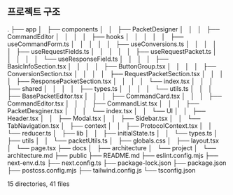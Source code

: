 ## 프로젝트 구조

.
├── app
│   ├── components
│   │   ├── PacketDesigner
│   │   │   ├── CommandEditor
│   │   │   │   ├── hooks
│   │   │   │   │   ├── useCommandForm.ts
│   │   │   │   │   ├── useConversions.ts
│   │   │   │   │   ├── useRequestFields.ts
│   │   │   │   │   ├── useRequestPacket.ts
│   │   │   │   │   └── useResponseField.ts
│   │   │   │   ├── BasicInfoSection.tsx
│   │   │   │   ├── ButtonGroup.tsx
│   │   │   │   ├── ConversionSection.tsx
│   │   │   │   ├── RequestPacketSection.tsx
│   │   │   │   ├── ResponsePacketSection.tsx
│   │   │   │   └── index.tsx
│   │   │   ├── shared
│   │   │   │   ├── types.ts
│   │   │   │   └── utils.ts
│   │   │   ├── BasePacketEditor.tsx
│   │   │   ├── CommandCard.tsx
│   │   │   ├── CommandEditor.tsx
│   │   │   ├── CommandList.tsx
│   │   │   ├── PacketDesginer.tsx
│   │   │   └── index.tsx
│   │   └── UI
│   │       ├── Header.tsx
│   │       ├── Modal.tsx
│   │       ├── Sidebar.tsx
│   │       └── TabNavigation.tsx
│   ├── context
│   │   ├── ProtocolContext.tsx
│   │   └── reducer.ts
│   ├── lib
│   │   ├── initialState.ts
│   │   └── types.ts
│   ├── utils
│   │   └── packetUtils.ts
│   ├── globals.css
│   ├── layout.tsx
│   └── page.tsx
├── docs
│   ├── architecture
│   └── project
│       └── architecture.md
├── public
├── README.md
├── eslint.config.mjs
├── next-env.d.ts
├── next.config.ts
├── package-lock.json
├── package.json
├── postcss.config.mjs
├── tailwind.config.js
└── tsconfig.json

15 directories, 41 files
